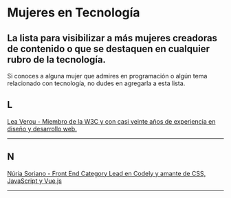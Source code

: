 # Mujeres en Tecnología
La lista para visibilizar a más mujeres creadoras de contenido o que se destaquen en cualquier rubro de la tecnología.
---
Si conoces a alguna mujer que admires en programación o algún tema relacionado con tecnología, no dudes en agregarla a esta lista.

## L

[Lea Verou - Miembro de la W3C y con casi veinte años de experiencia en diseño y desarrollo web.](https://lea.verou.me/)

---
## N

[Núria Soriano - Front End Category Lead en Codely y amante de CSS, JavaScript y Vue.js](https://www.nuriasatorres.com/)

---
